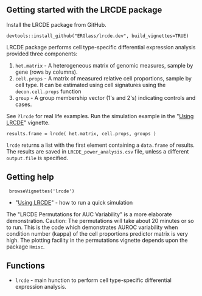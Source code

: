 ## Getting started with the LRCDE package

Install the LRCDE package from GitHub.

```{r}
devtools::install_github("ERGlass/lrcde.dev", build_vignettes=TRUE)
```

LRCDE package performs cell type-specific differential expression analysis provided three components:

1. `het.matrix` - A heterogeneous matrix of genomic measures, sample by gene (rows by columns).
2. `cell.props` - A matrix of measured relative cell proportions, sample by cell type. It can be estimated using cell signatures using the `decon.cell.props` function
3. `group` - A group membership vector (1's and 2's) indicating controls and cases.

See `?lrcde` for real life examples. Run the simulation example in the "[Using LRCDE](vignettes/using_lrcde.Rmd)" vignette.

```{r}
results.frame = lrcde( het.matrix, cell.props, groups )
```

`lrcde` returns a list with the first element containing a `data.frame` of results. The results are saved in `LRCDE_power_analysis.csv` file, unless a different `output.file` is specified.

## Getting help

```{r}
 browseVignettes('lrcde')
```

- "[Using LRCDE](vignettes/using_lrcde.Rmd)" - how to run a quick simulation

The "LRCDE Permutations for AUC Variability" is a more elaborate demonstration.  Caution: The permutations will take about 20 minutes or so to run. This is the code which demonstrates AUROC variability when condition number (kappa) of the cell proportions predictor matrix is very high. The plotting facility in the permutations vignette depends upon the package `Hmisc`.

## Functions

- `lrcde` - main hunction to perform cell type-specific differential expression analysis.